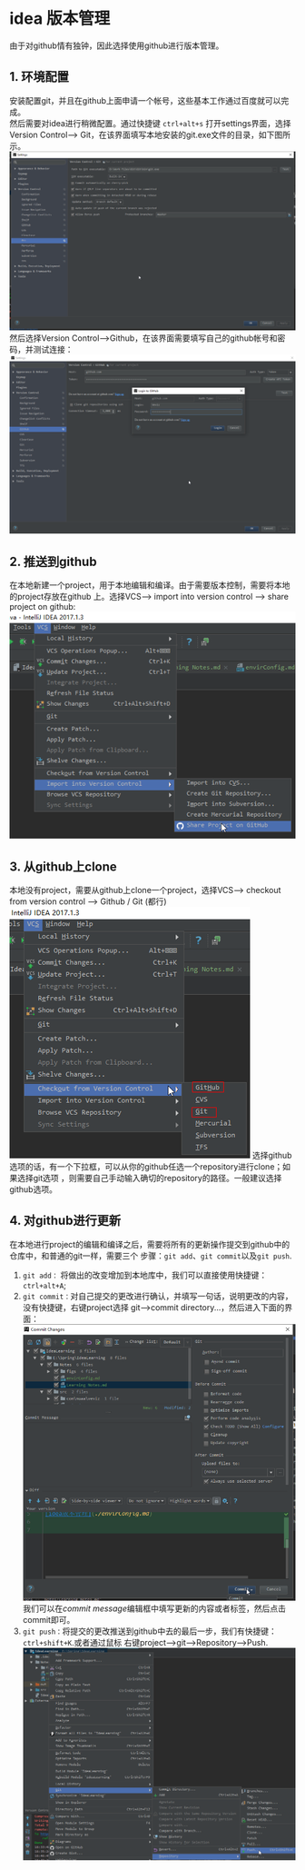 # idea 版本管理
由于对github情有独钟，因此选择使用github进行版本管理。
## 1. 环境配置
安装配置git，并且在github上面申请一个帐号，这些基本工作通过百度就可以完成。  
然后需要对idea进行稍微配置。通过快捷键 `ctrl+alt+s` 打开settings界面，选择Version Control-->
Git，在该界面填写本地安装的git.exe文件的目录，如下图所示。  
![git的环境配置](./figs/gitPath.png)
然后选择Version Control-->Github，在该界面需要填写自己的github帐号和密码，并测试连接：
![连接github](./figs/githubConnect.png)

## 2. 推送到github  
在本地新建一个project，用于本地编辑和编译。由于需要版本控制，需要将本地的project存放在github
上。选择VCS--> import into version control --> share project on github:
![推送至github](./figs/createGithubProj.png)

## 3. 从github上clone
本地没有project，需要从github上clone一个project，选择VCS--> checkout from version control -->
Github / Git (都行)
![从github上clone](./figs/cloneProj.png)
选择github选项的话，有一个下拉框，可以从你的github任选一个repository进行clone；如果选择git选项
，则需要自己手动输入确切的repository的路径。一般建议选择github选项。

## 4. 对github进行更新
在本地进行project的编辑和编译之后，需要将所有的更新操作提交到github中的仓库中，和普通的git一样，需要三个
步骤：`git add`、`git commit`以及`git push`.
1. `git add：` 将做出的改变增加到本地库中，我们可以直接使用快捷键：`ctrl+alt+A`;  
2. `git commit：`对自己提交的更改进行确认，并填写一句话，说明更改的内容，没有快捷键，右键project选择
git-->commit directory...，然后进入下面的界面：
![提交更新](./figs/commit.png)  
我们可以在*commit message*编辑框中填写更新的内容或者标签，然后点击commit即可。
3. `git push：`将提交的更改推送到github中去的最后一步，我们有快捷键：`ctrl+shift+K`.或者通过鼠标
右键project-->git-->Repository-->Push.
![push](./figs/push.png)

